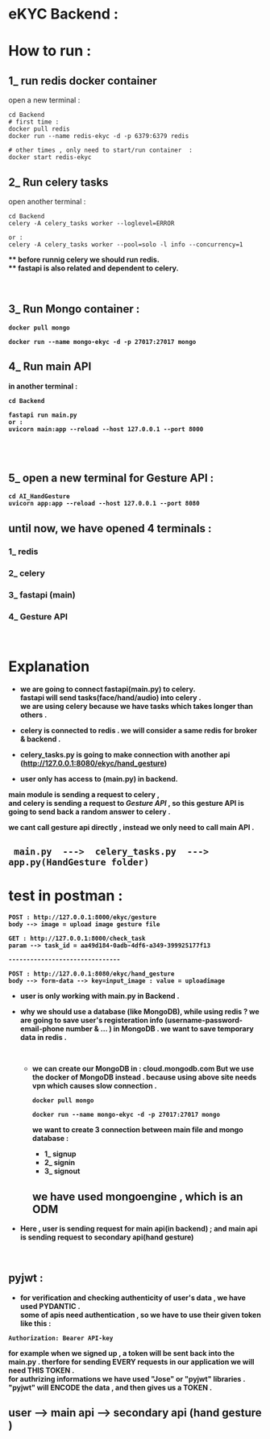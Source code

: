 # eKYC Backend :

# How to run :

## 1_ run redis docker container  <br>
open a new terminal :

```
cd Backend
# first time :
docker pull redis 
docker run --name redis-ekyc -d -p 6379:6379 redis

# other times , only need to start/run container  :
docker start redis-ekyc
```

##  2_ Run celery tasks <br>
open another terminal :

```
cd Backend
celery -A celery_tasks worker --loglevel=ERROR 

or :
celery -A celery_tasks worker --pool=solo -l info --concurrency=1
```

<b> ** before runnig celery we should run redis. <b> <br>
<b> ** fastapi is also related and dependent to celery. <b>

<br>

## 3_ Run Mongo container :
```
docker pull mongo

docker run --name mongo-ekyc -d -p 27017:27017 mongo

```


## 4_ Run main API <br>
in another terminal :
```
cd Backend

fastapi run main.py
or :
uvicorn main:app --reload --host 127.0.0.1 --port 8000

```

<br>
<br>

## 5_ open a new terminal for Gesture API :

```
cd AI_HandGesture
uvicorn app:app --reload --host 127.0.0.1 --port 8080

```

## until now, we have opened 4 terminals :
### 1_ redis
### 2_ celery
### 3_ fastapi (main)
### 4_ Gesture API


<br>




# Explanation 

+ we are going to connect fastapi(main.py) to celery. <br>
fastapi will send tasks(face/hand/audio) into celery . <br>
we are using celery because we have tasks which takes longer than others . 

+ celery is connected to redis . we will consider a same redis for broker & backend .

+ celery_tasks.py is going to make connection with another api (http://127.0.0.1:8080/ekyc/hand_gesture)

+ user only has access to (main.py) in backend.

main module is sending a request to celery , <br>
and celery is sending a request to *Gesture API* , so this gesture API is going to send back a random answer to celery .<br>

we cant call gesture api directly , instead we only need to call main API .

## ```  main.py  --->  celery_tasks.py  --->  app.py(HandGesture folder)  ```

# test in postman :
```
POST : http://127.0.0.1:8000/ekyc/gesture  
body --> image = upload image gesture file 

GET : http://127.0.0.1:8000/check_task
param --> task_id = aa49d184-0adb-4df6-a349-399925177f13

------------------------------- 

POST : http://127.0.0.1:8080/ekyc/hand_gesture
body --> form-data --> key=input_image : value = uploadimage

```


+ user is only working with main.py in Backend .  


+ why we should use a database (like MongoDB), while using redis ? 
    we are going to save user's registeration info (username-password-email-phone number & ... ) in MongoDB .
    we want to save temporary data in redis .

    <br>

    + we can create our MongoDB in : cloud.mongodb.com
    But we use the docker of MongoDB instead . because using above site needs vpn which causes slow connection . <br>
    
        ```
        docker pull mongo

        docker run --name mongo-ekyc -d -p 27017:27017 mongo
        ```

        we want to create 3 connection between main file and mongo database :
        + 1_ signup 
        + 2_ signin 
        + 3_ signout
        ## we have used mongoengine , which is an ODM
+ Here , user is sending request for main api(in backend) ;
    and main api is sending request to secondary api(hand gesture)

<br>

## pyjwt :

+ for verification and checking authenticity of user's data , we have used PYDANTIC . <br>
some of apis need authentication , so we have to use their given token like this :
```
Authorization: Bearer API-key

```
for example when we signed up , a token will be sent back into the main.py . therfore for sending EVERY requests in our application we will need THIS TOKEN . <br>
for authrizing informations we have used "Jose" or "pyjwt" libraries . <br>
"pyjwt" will ENCODE the data , and then gives us a TOKEN . <br>


## user  -->  main api   --> secondary api (hand gesture )


